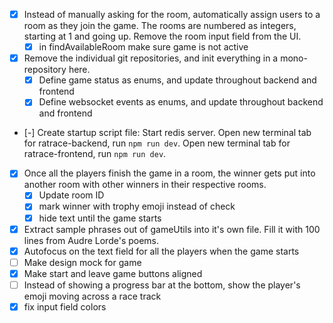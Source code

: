 - [x] Instead of manually asking for the room, automatically assign users to a room as they join the game. The rooms are numbered as integers, starting at 1 and going up. Remove the room input field from the UI.
    - [x] in findAvailableRoom make sure game is not active
- [x] Remove the individual git repositories, and init everything in a mono-repository here.
    - [x] Define game status as enums, and update throughout backend and frontend
    - [x] Define websocket events as enums, and update throughout backend and frontend
- [-] Create startup script file: Start redis server. Open new terminal tab for ratrace-backend, run `npm run dev`. Open new terminal tab for ratrace-frontend, run `npm run dev`. 
- [x] Once all the players finish the game in a room, the winner gets put into another room with other winners in their respective rooms.
    - [x] Update room ID
    - [x] mark winner with trophy emoji instead of check
    - [x] hide text until the game starts
- [x] Extract sample phrases out of gameUtils into it's own file. Fill it with 100 lines from Audre Lorde's poems.
- [x] Autofocus on the text field for all the players when the game starts
- [ ] Make design mock for game
- [x] Make start and leave game buttons aligned
- [ ] Instead of showing a progress bar at the bottom, show the player's emoji moving across a race track
- [x] fix input field colors
